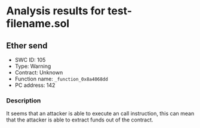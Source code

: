 # Analysis results for test-filename.sol

## Ether send
- SWC ID: 105
- Type: Warning
- Contract: Unknown
- Function name: `_function_0x8a4068dd`
- PC address: 142

### Description

It seems that an attacker is able to execute an call instruction, this can mean that the attacker is able to extract funds out of the contract.
